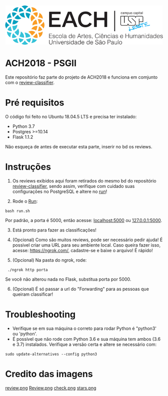![EACH-USP](./imagens/each.png)

# ACH2018 - PSGII

Este repositório faz parte do projeto de ACH2018 e funciona em comjunto com o [review-classifier](https://github.com/mautoz/reviews-classifier).

# Pré requisitos

O código foi feito no Ubuntu 18.04.5 LTS e precisa ter instalado:

- Python 3.7
- Postgres >=10.14
- Flask 1.1.2

Não esqueça de antes de executar esta parte, inserir no bd os reviews.

# Instruções

1. Os reviews exibidos aqui foram retirados do mesmo bd do repositório [review-classifier](https://github.com/mautoz/reviews-classifier), sendo assim, verifique com cuidado suas configurações no PostgreSQL e altere no [run](run.sh)!

2. Rode o [Run](run.sh):
```
bash run.sh
```
Por padrão, a porta é 5000, então acesse: [localhost:5000](http://localhost:5000/) ou [127.0.0.1:5000](http://127.0.0.1:5000/).

3. Está pronto para fazer as classificações!

4. (Opcional) Como são muitos reviews, pode ser necessário pedir ajuda! É possivel criar uma URL para seu ambiente local. Caso queira fazer isso, acesse: https://ngrok.com/, cadastre-se e baixe o arquivo! É rápido!

5. (Opcional) Na pasta do ngrok, rode:
```
 ./ngrok http porta
``` 
Se você não alterou nada no Flask, substitua porta por 5000.

6. (Opcional) É só passar a url do "Forwarding" para as pessoas que queiram classificar!

# Troubleshooting

- Verifique se em sua máquina o correto para rodar Python é "python3' ou 'python'.
- É possível que não rode com Python 3.6 e sua máquina tem ambos (3.6 e 3.7) instalados. Verifique a versão certa e altere se necessário com:
```
sudo update-alternatives --config python3
```

# Credito das imagens

[review.png](https://halonotoriedade.com.br/wp-content/uploads/2018/06/review.png)
[Review.png](https://reviewr.me/como-fazer-uma-gestao-de-reviews-eficiente/)
[check.png](https://www.pngkey.com/maxpic/u2e6w7t4o0e6y3a9/)
[stars.png](https://heyyoulanguages.com/wp-content/uploads/2020/08/Componente_5_%E2%80%93_1.png)